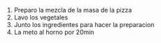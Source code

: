1. Preparo la mezcla de la masa de la pizza 
2. Lavo los vegetales 
3. Junto los ingredientes para hacer la preparacion 
4. La meto al horno por 20min